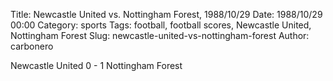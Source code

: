 Title: Newcastle United vs. Nottingham Forest, 1988/10/29
Date: 1988/10/29 00:00
Category: sports
Tags: football, football scores, Newcastle United, Nottingham Forest
Slug: newcastle-united-vs-nottingham-forest
Author: carbonero


Newcastle United 0 - 1 Nottingham Forest
